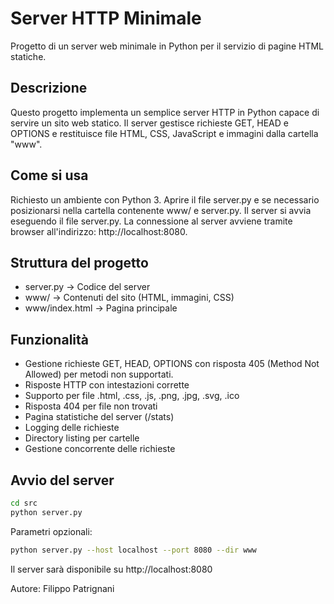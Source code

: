 # Server HTTP Minimale

Progetto di un server web minimale in Python per il servizio di pagine HTML statiche.

## Descrizione

Questo progetto implementa un semplice server HTTP in Python capace di servire un sito web statico. Il server gestisce richieste GET, HEAD e OPTIONS e restituisce file HTML, CSS, JavaScript e immagini dalla cartella "www".

## Come si usa

Richiesto un ambiente con Python 3. Aprire il file server.py e se necessario posizionarsi nella cartella contenente www/ e server.py. Il server si avvia eseguendo il file server.py. La connessione al server avviene tramite browser all'indirizzo: http://localhost:8080.

## Struttura del progetto

- server.py -> Codice del server
- www/ -> Contenuti del sito (HTML, immagini, CSS)
- www/index.html -> Pagina principale

## Funzionalità

- Gestione richieste GET, HEAD, OPTIONS con risposta 405 (Method Not Allowed) per metodi non supportati.
- Risposte HTTP con intestazioni corrette
- Supporto per file .html, .css, .js, .png, .jpg, .svg, .ico
- Risposta 404 per file non trovati
- Pagina statistiche del server (/stats)
- Logging delle richieste
- Directory listing per cartelle
- Gestione concorrente delle richieste

## Avvio del server

```bash
cd src
python server.py
```

Parametri opzionali:
```bash
python server.py --host localhost --port 8080 --dir www
```

Il server sarà disponibile su http://localhost:8080

Autore: Filippo Patrignani